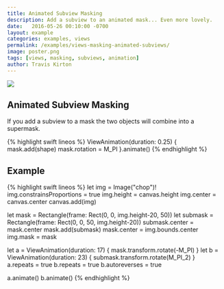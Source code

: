 ```yaml
---
title: Animated Subview Masking
description: Add a subview to an animated mask... Even more lovely.
date:   2016-05-26 00:10:00 -0700
layout: example
categories: examples, views
permalink: /examples/views-masking-animated-subviews/
image: poster.png
tags: [views, masking, subviews, animation]
author: Travis Kirton
---
```

![](masking-animated-subviews.png)

## Animated Subview Masking
If you add a subview to a mask the two objects will combine into a supermask.

{% highlight swift lineos %}
ViewAnimation(duration: 0.25) {
    mask.add(shape)
    mask.rotation = M_PI
}.animate()
{% endhighlight %}

## Example
{% highlight swift lineos %}
let img = Image("chop")!
img.constrainsProportions = true
img.height = canvas.height
img.center = canvas.center
canvas.add(img)

let mask = Rectangle(frame: Rect(0, 0, img.height-20, 50))
let submask = Rectangle(frame: Rect(0, 0, 50, img.height-20))
submask.center = mask.center
mask.add(submask)
mask.center = img.bounds.center
img.mask = mask

let a = ViewAnimation(duration: 17) {
    mask.transform.rotate(-M_PI)
}
let b = ViewAnimation(duration: 23) {
    submask.transform.rotate(M_PI_2)
}
a.repeats = true
b.repeats = true
b.autoreverses = true

a.animate()
b.animate()
{% endhighlight %}
